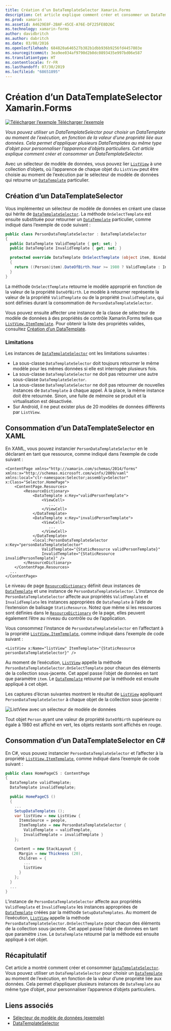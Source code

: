 ```yaml
---
title: Création d’un DataTemplateSelector Xamarin.Forms
description: Cet article explique comment créer et consommer un DataTemplateSelector, qui permet de choisir un DataTemplate au moment de l’exécution, en fonction de la valeur d’une propriété liée aux données.
ms.prod: xamarin
ms.assetid: A4629E8F-2BAF-45CE-A76E-DF225FE8D26C
ms.technology: xamarin-forms
author: davidbritch
ms.author: dabritch
ms.date: 03/08/2016
ms.openlocfilehash: 684820a646527b382b1dbb936b9256fd4457803e
ms.sourcegitcommit: 3ea9ee034af9790d2b0dc0893435e997bd06e587
ms.translationtype: HT
ms.contentlocale: fr-FR
ms.lasthandoff: 07/30/2019
ms.locfileid: "68651895"
---
```

# <a name="creating-a-xamarinforms-datatemplateselector"></a>Création d’un DataTemplateSelector Xamarin.Forms

[![Télécharger l’exemple](~/media/shared/download.png) Télécharger l’exemple](https://docs.microsoft.com/samples/xamarin/xamarin-forms-samples/templates-datatemplateselector)

_Vous pouvez utiliser un DataTemplateSelector pour choisir un DataTemplate au moment de l’exécution, en fonction de la valeur d’une propriété liée aux données. Cela permet d’appliquer plusieurs DataTemplates au même type d’objet pour personnaliser l’apparence d’objets particuliers. Cet article explique comment créer et consommer un DataTemplateSelector._

Avec un sélecteur de modèle de données, vous pouvez lier [`ListView`](xref:Xamarin.Forms.ListView) à une collection d’objets, où l’apparence de chaque objet du `ListView` peut être choisie au moment de l’exécution par le sélecteur de modèle de données qui retourne un [`DataTemplate`](xref:Xamarin.Forms.DataTemplate) particulier.

## <a name="creating-a-datatemplateselector"></a>Création d’un DataTemplateSelector

Vous implémentez un sélecteur de modèle de données en créant une classe qui hérite de [`DataTemplateSelector`](xref:Xamarin.Forms.DataTemplateSelector). La méthode `OnSelectTemplate` est ensuite substituée pour retourner un [`DataTemplate`](xref:Xamarin.Forms.DataTemplate) particulier, comme indiqué dans l’exemple de code suivant :

```csharp
public class PersonDataTemplateSelector : DataTemplateSelector
{
  public DataTemplate ValidTemplate { get; set; }
  public DataTemplate InvalidTemplate { get; set; }

  protected override DataTemplate OnSelectTemplate (object item, BindableObject container)
  {
    return ((Person)item).DateOfBirth.Year >= 1980 ? ValidTemplate : InvalidTemplate;
  }
}
```

La méthode `OnSelectTemplate` retourne le modèle approprié en fonction de la valeur de la propriété `DateOfBirth`. Le modèle à retourner représente la valeur de la propriété `ValidTemplate` ou de la propriété `InvalidTemplate`, qui sont définies durant la consommation de `PersonDataTemplateSelector`.

Vous pouvez ensuite affecter une instance de la classe de sélecteur de modèle de données à des propriétés de contrôle Xamarin.Forms telles que [`ListView.ItemTemplate`](xref:Xamarin.Forms.ItemsView`1). Pour obtenir la liste des propriétés valides, consultez [Création d’un DataTemplate](~/xamarin-forms/app-fundamentals/templates/data-templates/creating.md).

### <a name="limitations"></a>Limitations

Les instances de [`DataTemplateSelector`](xref:Xamarin.Forms.DataTemplateSelector) ont les limitations suivantes :

- La sous-classe `DataTemplateSelector` doit toujours retourner le même modèle pour les mêmes données si elle est interrogée plusieurs fois.
- La sous-classe `DataTemplateSelector` ne doit pas retourner une autre sous-classe `DataTemplateSelector`.
- La sous-classe `DataTemplateSelector` ne doit pas retourner de nouvelles instances de `DataTemplate` à chaque appel. À la place, la même instance doit être retournée. Sinon, une fuite de mémoire se produit et la virtualisation est désactivée.
- Sur Android, il ne peut exister plus de 20 modèles de données différents par `ListView`.

## <a name="consuming-a-datatemplateselector-in-xaml"></a>Consommation d’un DataTemplateSelector en XAML

En XAML, vous pouvez instancier `PersonDataTemplateSelector` en le déclarant en tant que ressource, comme indiqué dans l’exemple de code suivant :

```xaml
<ContentPage xmlns="http://xamarin.com/schemas/2014/forms" xmlns:x="http://schemas.microsoft.com/winfx/2009/xaml" xmlns:local="clr-namespace:Selector;assembly=Selector" x:Class="Selector.HomePage">
    <ContentPage.Resources>
        <ResourceDictionary>
            <DataTemplate x:Key="validPersonTemplate">
                <ViewCell>
                   ...
                </ViewCell>
            </DataTemplate>
            <DataTemplate x:Key="invalidPersonTemplate">
                <ViewCell>
                   ...
                </ViewCell>
            </DataTemplate>
            <local:PersonDataTemplateSelector x:Key="personDataTemplateSelector"
                ValidTemplate="{StaticResource validPersonTemplate}"
                InvalidTemplate="{StaticResource invalidPersonTemplate}" />
        </ResourceDictionary>
    </ContentPage.Resources>
  ...
</ContentPage>
```

Le niveau de page [`ResourceDictionary`](xref:Xamarin.Forms.ResourceDictionary) définit deux instances de [`DataTemplate`](xref:Xamarin.Forms.DataTemplate) et une instance de `PersonDataTemplateSelector`. L’instance de `PersonDataTemplateSelector` affecte aux propriétés `ValidTemplate` et `InvalidTemplate` les instances appropriées de `DataTemplate` à l’aide de l’extension de balisage `StaticResource`. Notez que même si les ressources sont définies dans le [`ResourceDictionary`](xref:Xamarin.Forms.ResourceDictionary) de la page, elles peuvent également l’être au niveau du contrôle ou de l’application.

Vous consommez l’instance de `PersonDataTemplateSelector` en l’affectant à la propriété [`ListView.ItemTemplate`](xref:Xamarin.Forms.ItemsView`1), comme indiqué dans l’exemple de code suivant :

```xaml
<ListView x:Name="listView" ItemTemplate="{StaticResource personDataTemplateSelector}" />
```

Au moment de l’exécution, [`ListView`](xref:Xamarin.Forms.ListView) appelle la méthode `PersonDataTemplateSelector.OnSelectTemplate` pour chacun des éléments de la collection sous-jacente. Cet appel passe l’objet de données en tant que paramètre `item`. Le [`DataTemplate`](xref:Xamarin.Forms.DataTemplate) retourné par la méthode est ensuite appliqué à cet objet.

Les captures d’écran suivantes montrent le résultat de [`ListView`](xref:Xamarin.Forms.ListView) appliquant `PersonDataTemplateSelector` à chaque objet de la collection sous-jacente :

![](selector-images/data-template-selector.png "ListView avec un sélecteur de modèle de données")

Tout objet `Person` ayant une valeur de propriété `DateOfBirth` supérieure ou égale à 1980 est affiché en vert, les objets restants sont affichés en rouge.

## <a name="consuming-a-datatemplateselector-in-cnum"></a>Consommation d’un DataTemplateSelector en C&num;

En C#, vous pouvez instancier `PersonDataTemplateSelector` et l’affecter à la propriété [`ListView.ItemTemplate`](xref:Xamarin.Forms.ItemsView`1), comme indiqué dans l’exemple de code suivant :

```csharp
public class HomePageCS : ContentPage
{
  DataTemplate validTemplate;
  DataTemplate invalidTemplate;

  public HomePageCS ()
  {
    ...
    SetupDataTemplates ();
    var listView = new ListView {
      ItemsSource = people,
      ItemTemplate = new PersonDataTemplateSelector {
        ValidTemplate = validTemplate,
        InvalidTemplate = invalidTemplate }
    };

    Content = new StackLayout {
      Margin = new Thickness (20),
      Children = {
        ...
        listView
      }
    };
  }
  ...  
}
```

L’instance de `PersonDataTemplateSelector` affecte aux propriétés `ValidTemplate` et `InvalidTemplate` les instances appropriées de [`DataTemplate`](xref:Xamarin.Forms.DataTemplate) créées par la méthode `SetupDataTemplates`. Au moment de l’exécution, [`ListView`](xref:Xamarin.Forms.ListView) appelle la méthode `PersonDataTemplateSelector.OnSelectTemplate` pour chacun des éléments de la collection sous-jacente. Cet appel passe l’objet de données en tant que paramètre `item`. Le `DataTemplate` retourné par la méthode est ensuite appliqué à cet objet.

## <a name="summary"></a>Récapitulatif

Cet article a montré comment créer et consommer [`DataTemplateSelector`](xref:Xamarin.Forms.DataTemplateSelector). Vous pouvez utiliser un `DataTemplateSelector` pour choisir un [`DataTemplate`](xref:Xamarin.Forms.DataTemplate) au moment de l’exécution, en fonction de la valeur d’une propriété liée aux données. Cela permet d’appliquer plusieurs instances de `DataTemplate` au même type d’objet, pour personnaliser l’apparence d’objets particuliers.


## <a name="related-links"></a>Liens associés

- [Sélecteur de modèle de données (exemple)](https://docs.microsoft.com/samples/xamarin/xamarin-forms-samples/templates-datatemplateselector)
- [DataTemplateSelector](xref:Xamarin.Forms.DataTemplateSelector)
